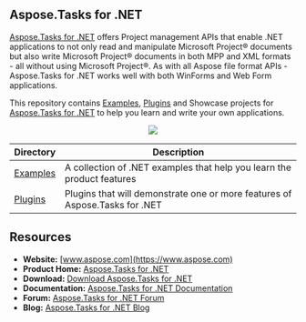 ﻿## Aspose.Tasks for .NET

[Aspose.Tasks for .NET](https://www.aspose.com/products/tasks/net) offers Project management APIs that enable .NET applications to not only read and manipulate Microsoft Project® documents but also write Microsoft Project® documents in both MPP and XML formats - all without using Microsoft Project®. As with all Aspose file format APIs - Aspose.Tasks for .NET works well with both WinForms and Web Form applications.

This repository contains [Examples](Examples), [Plugins](Plugins) and Showcase projects for [Aspose.Tasks for .NET](https://www.aspose.com/products/tasks/net) to help you learn and write your own applications.

<p align="center">

  <a title="Download complete Aspose.Tasks for .NET source code" href="https://github.com/aspose-tasks/Aspose.Tasks-for-.NET/archive/master.zip">
	<img src="https://raw.github.com/AsposeExamples/java-examples-dashboard/master/images/downloadZip-Button-Large.png" />
  </a>
</p>

Directory | Description
--------- | -----------
[Examples](Examples)  | A collection of .NET examples that help you learn the product features
[Plugins](Plugins)  | Plugins that will demonstrate one or more features of Aspose.Tasks for .NET

## Resources

+ **Website:** [www.aspose.com](https://www.aspose.com)
+ **Product Home:** [Aspose.Tasks for .NET](https://www.aspose.com/products/tasks/net)
+ **Download:** [Download Aspose.Tasks for .NET](https://downloads.aspose.com/tasks/net)
+ **Documentation:** [Aspose.Tasks for .NET Documentation](https://docs.aspose.com/display/tasksnet/Home)
+ **Forum:** [Aspose.Tasks for .NET Forum](https://www.aspose.com/community/forums/aspose.tasks-product-family/96/showforum.aspx)
+ **Blog:** [Aspose.Tasks for .NET Blog](https://blog.aspose.com/category/aspose-products/aspose-tasks-product-family/)
